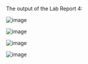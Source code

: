 The output of the Lab Report 4:

![image](https://github.com/user-attachments/assets/dba36f5a-58c5-4a83-ba6d-90dc74e55c73)

![image](https://github.com/user-attachments/assets/f890e0c5-9fc2-4a7b-9157-0e7afa95c517)

![image](https://github.com/user-attachments/assets/caa88017-98fd-4f1a-8c3c-1f4d197a6c7f)

![image](https://github.com/user-attachments/assets/733a59c1-5ecf-4414-8763-813eb115f1d2)




